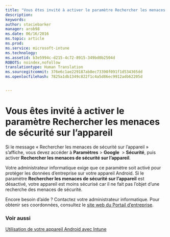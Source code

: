 ```yaml
---
title: "Vous êtes invité à activer le paramètre Rechercher les menaces de sécurité sur l’appareil | Microsoft Intune"
description: 
keywords: 
author: staciebarker
manager: arob98
ms.date: 06/16/2016
ms.topic: article
ms.prod: 
ms.service: microsoft-intune
ms.technology: 
ms.assetid: b3e5994c-d215-4c72-8915-349bd0b2504d
ROBOTS: noindex,nofollow
translationtype: Human Translation
ms.sourcegitcommit: 376e6c1ae229187ab8ec73390f091f1d534365dd
ms.openlocfilehash: 7825a1db1349c822f1c4a5d86ec9912adb62205d


---
```


# Vous êtes invité à activer le paramètre Rechercher les menaces de sécurité sur l’appareil

 Si le message « Rechercher les menaces de sécurité sur l’appareil » s’affiche, vous devez accéder à **Paramètres** > **Google**  > **Sécurité**, puis activer **Rechercher les menaces de sécurité sur l’appareil**. 

Votre administrateur informatique exige que ce paramètre soit activé pour protéger les données d’entreprise sur votre appareil Android. Si le paramètre **Rechercher les menaces de sécurité sur l’appareil** est désactivé, votre appareil est moins sécurisé car il ne fait pas l’objet d’une recherche des menaces de sécurité.

Encore besoin d’aide ? Contactez votre administrateur informatique. Pour obtenir ses coordonnées, consultez le [site web du Portail d’entreprise](http://portal.manage.microsoft.com).

### Voir aussi
[Utilisation de votre appareil Android avec Intune](using-your-android-device-with-intune.md)



<!--HONumber=Jul16_HO3-->


